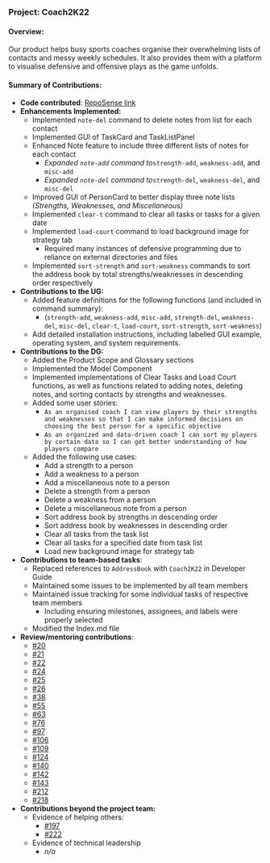 ### Project: Coach2K22

#### Overview:
Our product helps busy sports coaches organise their overwhelming lists of contacts and messy weekly
schedules. It also provides them with a platform to visualise defensive and offensive plays as the game unfolds.

#### Summary of Contributions:

* **Code contributed**: [RepoSense link](
https://nus-cs2103-ay2122s2.github.io/tp-dashboard/?search=aalghrairy&breakdown=true)
* **Enhancements Implemented:**
  * Implemented `note-del` command to delete notes from list for each contact
  * Implemented GUI of TaskCard and TaskListPanel
  * Enhanced Note feature to include three different lists of notes for each contact
    * _Expanded `note-add` command to_`strength-add`, `weakness-add`, and `misc-add`
    * _Expanded `note-del` command to_`strength-del`, `weakness-del`, and `misc-del`
  * Improved GUI of PersonCard to better display three note lists _(Strengths, Weaknesses, and Miscellaneous)_
  * Implemented `clear-t` command to clear all tasks or tasks for a given date
  * Implemented `load-court` command to load background image for strategy tab
    * Required many instances of defensive programming due to reliance on external directories and files
  * Implemented `sort-strength` and `sort-weakness` commands to sort the address book by total strengths/weaknesses in descending order respectively
* **Contributions to the UG:**
  * Added feature definitions for the following functions (and included in command summary):
    * (`strength-add`, `weakness-add`, `misc-add`, `strength-del`, `weakness-del`, `misc-del`, `clear-t`, `load-court`, `sort-strength`, `sort-weakness`)
  * Add detailed installation instructions, including labelled GUI example, operating system, and system requirements. 
* **Contributions to the DG:**
  * Added the Product Scope and Glossary sections
  * Implemented the Model Component
  * Implemented implementations of Clear Tasks and Load Court functions, as well as functions related to adding notes, deleting notes, and sorting contacts by strengths and weaknesses.
  * Added some user stories:
    * `As an organised coach I can view players by their strengths and weaknesses so that I can make informed decisions on choosing the best person for a specific objective`
    * `As an organized and data-driven coach I can sort my players by certain data so I can get better understanding of how players compare`
  * Added the following use cases:
    * Add a strength to a person
    * Add a weakness to a person
    * Add a miscellaneous note to a person
    * Delete a strength from a person
    * Delete a weakness from a person
    * Delete a miscellaneous note from a person
    * Sort address book by strengths in descending order
    * Sort address book by weaknesses in descending order
    * Clear all tasks from the task list
    * Clear all tasks for a specified date from task list
    * Load new background image for strategy tab
* **Contributions to team-based tasks**:
  * Replaced references to `AddressBook` with `Coach2K22` in Developer Guide
  * Maintained some issues to be implemented by all team members
  * Maintained issue tracking for some individual tasks of respective team members
    * Including ensuring milestones, assignees, and labels were properly selected
  * Modified the Index.md file
* **Review/mentoring contributions**:
  * [#20](https://github.com/AY2122S2-CS2103T-W14-2/tp/pull/20)
  * [#21](https://github.com/AY2122S2-CS2103T-W14-2/tp/pull/21)
  * [#22](https://github.com/AY2122S2-CS2103T-W14-2/tp/pull/22)
  * [#24](https://github.com/AY2122S2-CS2103T-W14-2/tp/pull/24)
  * [#25](https://github.com/AY2122S2-CS2103T-W14-2/tp/pull/25)
  * [#26](https://github.com/AY2122S2-CS2103T-W14-2/tp/pull/26)
  * [#38](https://github.com/AY2122S2-CS2103T-W14-2/tp/pull/38)
  * [#55](https://github.com/AY2122S2-CS2103T-W14-2/tp/pull/55)
  * [#63](https://github.com/AY2122S2-CS2103T-W14-2/tp/pull/63)
  * [#76](https://github.com/AY2122S2-CS2103T-W14-2/tp/pull/76)
  * [#97](https://github.com/AY2122S2-CS2103T-W14-2/tp/pull/97)
  * [#106](https://github.com/AY2122S2-CS2103T-W14-2/tp/pull/106)
  * [#109](https://github.com/AY2122S2-CS2103T-W14-2/tp/pull/109)
  * [#124](https://github.com/AY2122S2-CS2103T-W14-2/tp/pull/124)
  * [#140](https://github.com/AY2122S2-CS2103T-W14-2/tp/pull/140)
  * [#142](https://github.com/AY2122S2-CS2103T-W14-2/tp/pull/142)
  * [#143](https://github.com/AY2122S2-CS2103T-W14-2/tp/pull/143)
  * [#212](https://github.com/AY2122S2-CS2103T-W14-2/tp/pull/212)
  * [#218](https://github.com/AY2122S2-CS2103T-W14-2/tp/pull/218)
* **Contributions beyond the project team:**
  * Evidence of helping others:
    * [#197](https://github.com/nus-cs2103-AY2122S2/forum/issues/197)
    * [#222](https://github.com/nus-cs2103-AY2122S2/forum/issues/222)
  * Evidence of technical leadership
    * _n/a_
